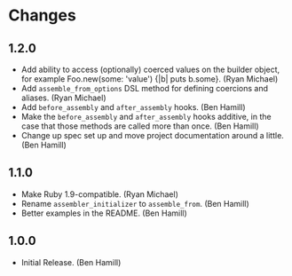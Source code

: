 # Changes

## 1.2.0

* Add ability to access (optionally) coerced values on the builder object, for
  example Foo.new(some: 'value') {|b| puts b.some}. (Ryan Michael)
* Add `assemble_from_options` DSL method for defining coercions and aliases. (Ryan Michael)
* Add `before_assembly` and `after_assembly` hooks. (Ben Hamill)
* Make the `before_assembly` and `after_assembly` hooks additive, in the case
  that those methods are called more than once. (Ben Hamill)
* Change up spec set up and move project documentation around a little. (Ben
  Hamill)

## 1.1.0

* Make Ruby 1.9-compatible. (Ryan Michael)
* Rename `assembler_initializer` to `assemble_from`. (Ben Hamill)
* Better examples in the README. (Ben Hamill)

## 1.0.0

* Initial Release. (Ben Hamill)
